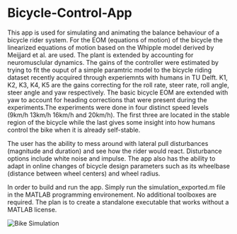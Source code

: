 # Bicycle-Control-App

This app is used for simulating and animating the balance behaviour of a bicycle rider system. For the EOM (equations of motion) of the bicycle the linearized equations of motion based on the Whipple model derived by Meijjard et al. are used. The plant is extended by accounting for neuromusclular dynamics. The gains of the controller were estimated by trying to fit the ouput of a simple paramtric model to the bicycle riding dataset recently acquired through experiemnts with humans in TU Delft. K1, K2, K3, K4, K5  are the gains correcting for the roll rate, steer rate, roll angle, steer angle and yaw respectively. The basic bicycle EOM are extended with yaw to account for heading corrections that were present during the experiments.The experiments were done in four distinct speed levels (9km/h 13km/h 16km/h and 20km/h). The first three are located in the stable region of the bicycle while the last gives some insight into how humans control the bike when it is already self-stable. 

The user has the ability to mess around with lateral pull disturbances (magnitude and duration) and see how the rider would react. Disturbance options include white noise and impulse. The app also has the ability to adapt in online changes of bicycle design parameters such as its wheelbase (distance between wheel centers) and wheel radius. 

In order to build and run the app. Simply run the simulation_exported.m file in the MATLAB programming environement. No additional toolboxes are required. The plan is to create a standalone executable that works without a MATLAB license.

![Bike Simulation](https://i.imgur.com/VOr6l0M.gif)
